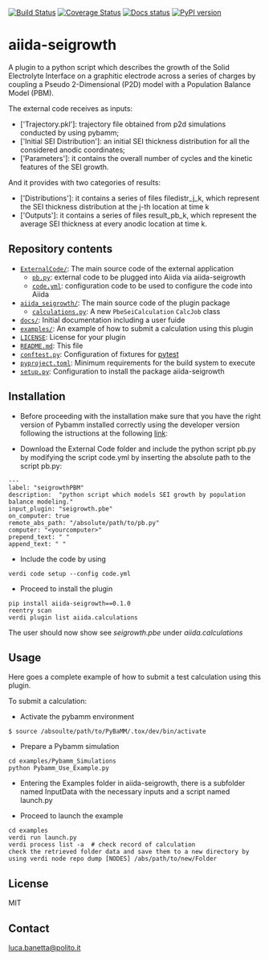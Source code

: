 [![Build Status][ci-badge]][ci-link]
[![Coverage Status][cov-badge]][cov-link]
[![Docs status][docs-badge]][docs-link]
[![PyPI version][pypi-badge]][pypi-link]

# aiida-seigrowth

 A plugin to a python script which describes the growth of the Solid Electrolyte Interface on a graphitic electrode across a series of charges by coupling a Pseudo 2-Dimensional (P2D) model with a Population Balance Model (PBM).
 
The external code receives as inputs:
* ['Trajectory.pkl']: trajectory file obtained from p2d simulations conducted by using pybamm;
* ['Initial SEI Distribution']: an initial SEI thickness distribution for all the considered anodic coordinates;
* ['Parameters']: it contains the overall number of cycles and the kinetic features of the SEI growth.
 
 And it provides with two categories of results:
* ['Distributions']: it contains a series of files filedistr_j_k, which represent the SEI thickness distribution at the j-th location at time k
* ['Outputs']: it contains a series of files result_pb_k, which represent the average SEI thickness at every anodic location at time k.

## Repository contents
* [`ExternalCode/`](ExternalCode/): The main source code of the external application
  * [`pb.py`](ExternalCode/pb.py): external code to be plugged into Aiida via aiida-seigrowth
  * [`code.yml`](ExternalCode/code.yml): configuration code to be used to configure the code into Aiida  
* [`aiida_seigrowth/`](aiida_seigrowth/): The main source code of the plugin package
  * [`calculations.py`](aiida_seigrowth/calculations.py): A new `PbeSeiCalculation` `CalcJob` class
* [`docs/`](docs/): Initial documentation including a user fuide
* [`examples/`](examples/): An example of how to submit a calculation using this plugin
* [`LICENSE`](LICENSE): License for your plugin
* [`README.md`](README.md): This file
* [`conftest.py`](conftest.py): Configuration of fixtures for [pytest](https://docs.pytest.org/en/latest/)
* [`pyproject.toml`](pyproject.toml): Minimum requirements for the build system to execute
* [`setup.py`](setup.py): Configuration to install the package aiida-seigrowth

## Installation
 * Before proceeding with the installation make sure that you have the right version of Pybamm installed correctly using the developer version following the istructions at the following [link](https://pybamm.readthedocs.io/en/latest/install/install-from-source.html):

 * Download the External Code folder and include the python script pb.py by modifying the script code.yml by inserting the absolute path to the script pb.py:
```
---
label: "seigrowthPBM"
description:  "python script which models SEI growth by population balance modeling."
input_plugin: "seigrowth.pbe"
on_computer: true
remote_abs_path: "/absolute/path/to/pb.py"
computer: "<yourcomputer>"
prepend_text: " "
append_text: " "

```

 * Include the code by using
```
verdi code setup --config code.yml
```

 * Proceed to install the plugin 
```
pip install aiida-seigrowth==0.1.0
reentry scan
verdi plugin list aiida.calculations  
```
The user should now show see *seigrowth.pbe* under *aiida.calculations*
## Usage

Here goes a complete example of how to submit a test calculation using this plugin.

To submit a calculation:

* Activate the pybamm environment 
```
$ source /absoulte/path/to/PyBaMM/.tox/dev/bin/activate
```
* Prepare a Pybamm simulation
```shell
cd examples/Pybamm_Simulations
python Pybamm_Use_Example.py
```

* Entering the Examples folder in aiida-seigrowth, there is a subfolder named InputData with the necessary inputs and a script named launch.py

* Proceed to launch the example
```shell
cd examples
verdi run launch.py
verdi process list -a  # check record of calculation
check the retrieved folder data and save them to a new directory by using verdi node repo dump [NODES] /abs/path/to/new/Folder
```

## License

MIT
## Contact

luca.banetta@polito.it

[ci-badge]: https://github.com/lucabanetta/aiida-seigrowth/workflows/ci/badge.svg?branch=master
[ci-link]: https://github.com/lucabanetta/aiida-seigrowth/actions
[cov-badge]: https://coveralls.io/repos/github/lucabanetta/aiida-seigrowth/badge.svg?branch=master
[cov-link]: https://coveralls.io/github/lucabanetta/aiida-seigrowth?branch=master
[docs-badge]: https://readthedocs.org/projects/aiida-seigrowth/badge
[docs-link]: http://aiida-seigrowth.readthedocs.io/
[pypi-badge]: https://badge.fury.io/py/aiida-seigrowth.svg
[pypi-link]: https://badge.fury.io/py/aiida-seigrowth
